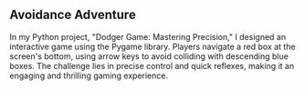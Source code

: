 ## Avoidance Adventure
In my Python project, "Dodger Game: Mastering Precision," I designed an interactive game using the Pygame library. Players navigate a red box at the screen's bottom, using arrow keys to avoid colliding with descending blue boxes. The challenge lies in precise control and quick reflexes, making it an engaging and thrilling gaming experience.
